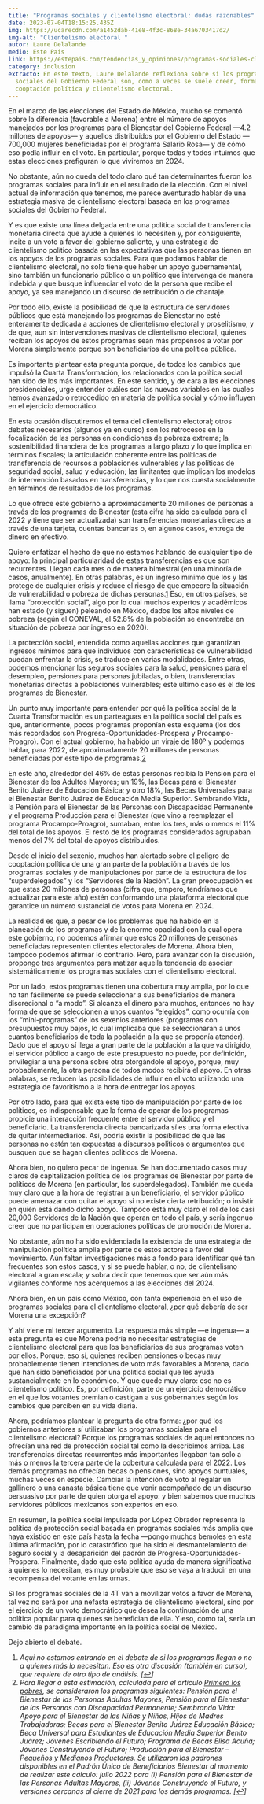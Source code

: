```yaml
---
title: "Programas sociales y clientelismo electoral: dudas razonables"
date: 2023-07-04T18:15:25.435Z
img: https://ucarecdn.com/a1452dab-41e8-4f3c-868e-34a6703417d2/
img-alt: "Clientelismo electoral "
autor: Laure Delalande
medio: Este País
link: https://estepais.com/tendencias_y_opiniones/programas-sociales-clientelismo-electoral/
category: inclusion
extracto: En este texto, Laure Delalande reflexiona sobre si los programas
  sociales del Gobierno Federal son, como a veces se suele creer, formas de
  cooptación política y clientelismo electoral.
---
```

En el marco de las elecciones del Estado de México, mucho se comentó sobre la diferencia (favorable a Morena) entre el número de apoyos manejados por los programas para el Bienestar del Gobierno Federal —4.2 millones de apoyos— y aquellos distribuidos por el Gobierno del Estado —700,000 mujeres beneficiadas por el programa Salario Rosa— y de cómo eso podía influir en el voto. En particular, porque todas y todos intuimos que estas elecciones prefiguran lo que viviremos en 2024.

No obstante, aún no queda del todo claro qué tan determinantes fueron los programas sociales para influir en el resultado de la elección. Con el nivel actual de información que tenemos, me parece aventurado hablar de una estrategia masiva de clientelismo electoral basada en los programas sociales del Gobierno Federal.

Y es que existe una línea delgada entre una política social de transferencia monetaria directa que ayude a quienes lo necesiten y, por consiguiente, incite a un voto a favor del gobierno saliente, y una estrategia de clientelismo político basada en las expectativas que las personas tienen en los apoyos de los programas sociales. Para que podamos hablar de clientelismo electoral, no solo tiene que haber un apoyo gubernamental, sino también un funcionario público o un político que intervenga de manera indebida y que busque influenciar el voto de la persona que recibe el apoyo, ya sea manejando un discurso de retribución o de chantaje.

Por todo ello, existe la posibilidad de que la estructura de servidores públicos que está manejando los programas de Bienestar no esté enteramente dedicada a acciones de clientelismo electoral y proselitismo, y de que, aun sin intervenciones masivas de clientelismo electoral, quienes reciban los apoyos de estos programas sean más propensos a votar por Morena simplemente porque son beneficiarios de una política pública.

Es importante plantear esta pregunta porque, de todos los cambios que impulsó la Cuarta Transformación, los relacionados con la política social han sido de los más importantes. En este sentido, y de cara a las elecciones presidenciales, urge entender cuáles son las nuevas variables en las cuales hemos avanzado o retrocedido en materia de política social y cómo influyen en el ejercicio democrático.

En esta ocasión discutiremos el tema del clientelismo electoral; otros debates necesarios (algunos ya en curso) son los retrocesos en la focalización de las personas en condiciones de pobreza extrema; la sostenibilidad financiera de los programas a largo plazo y lo que implica en términos fiscales; la articulación coherente entre las políticas de transferencia de recursos a poblaciones vulnerables y las políticas de seguridad social, salud y educación; las limitantes que implican los modelos de intervención basados en transferencias, y lo que nos cuesta socialmente en términos de resultados de los programas.

Lo que ofrece este gobierno a aproximadamente 20 millones de personas a través de los programas de Bienestar (esta cifra ha sido calculada para el 2022 y tiene que ser actualizada) son transferencias monetarias directas a través de una tarjeta, cuentas bancarias o, en algunos casos, entrega de dinero en efectivo.

Quiero enfatizar el hecho de que no estamos hablando de cualquier tipo de apoyo: la principal particularidad de estas transferencias es que son recurrentes. Llegan cada mes o de manera bimestral (en una minoría de casos, anualmente). En otras palabras, es un ingreso mínimo que los y las protege de cualquier crisis y reduce el riesgo de que empeore la situación de vulnerabilidad o pobreza de dichas personas.[1](https://estepais.com/tendencias_y_opiniones/programas-sociales-clientelismo-electoral/#footnote_0_37873 "Aquí no estamos entrando en el debate de si los programas llegan o no a quienes más lo necesitan. Eso es otra discusión (también en curso), que requiere de otro tipo de análisis.") Eso, en otros países, se llama “protección social”, algo por lo cual muchos expertos y académicos han estado (y siguen) peleando en México, dados los altos niveles de pobreza (según el CONEVAL, el 52.8% de la población se encontraba en situación de pobreza por ingreso en 2020).

La protección social, entendida como aquellas acciones que garantizan ingresos mínimos para que individuos con características de vulnerabilidad puedan enfrentar la crisis, se traduce en varias modalidades. Entre otras, podemos mencionar los seguros sociales para la salud, pensiones para el desempleo, pensiones para personas jubiladas, o bien, transferencias monetarias directas a poblaciones vulnerables; este último caso es el de los programas de Bienestar.

Un punto muy importante para entender por qué la política social de la Cuarta Transformación es un parteaguas en la política social del país es que, anteriormente, pocos programas proponían este esquema (los dos más recordados son Progresa-Oportunidades-Prospera y Procampo-Proagro). Con el actual gobierno, ha habido un viraje de 180º y podemos hablar, para 2022, de aproximadamente 20 millones de personas beneficiadas por este tipo de programas.[2](https://estepais.com/tendencias_y_opiniones/programas-sociales-clientelismo-electoral/#footnote_1_37873 "Para llegar a esta estimación, calculada para el artículo Primero los pobres, se consideraron los programas siguientes: Pensión para el Bienestar de las Personas Adultas Mayores; Pensión para el Bienestar de las Personas con Discapacidad Permanente; Sembrando Vida: Apoyo para el Bienestar de las Niñas y Niños, Hijos de Madres Trabajadoras; Becas para el Bienestar Benito Juárez Educación Básica; Beca Universal para Estudiantes de Educación Media Superior Benito Juárez; Jóvenes Escribiendo el Futuro; Programa de Becas Elisa Acuña; Jóvenes Construyendo el Futuro; Producción para el Bienestar – Pequeños y Medianos Productores. Se utilizaron los padrones disponibles en el Padrón Único de Beneficiarios Bienestar al momento de realizar este cálculo: julio 2022 para (i) Pensión para el Bienestar de las Personas Adultas Mayores, (ii) Jóvenes Construyendo el Futuro, y versiones cercanas al cierre de 2021 para los demás programas.")

En este año, alrededor del 46% de estas personas recibía la Pensión para el Bienestar de los Adultos Mayores; un 19%, las Becas para el Bienestar Benito Juárez de Educación Básica; y otro 18%, las Becas Universales para el Bienestar Benito Juárez de Educación Media Superior. Sembrando Vida, la Pensión para el Bienestar de las Personas con Discapacidad Permanente y el programa Producción para el Bienestar (que vino a reemplazar el programa Procampo-Proagro), sumaban, entre los tres, más o menos el 11% del total de los apoyos. El resto de los programas considerados agrupaban menos del 7% del total de apoyos distribuidos.

Desde el inicio del sexenio, muchos han alertado sobre el peligro de cooptación política de una gran parte de la población a través de los programas sociales y de manipulaciones por parte de la estructura de los “superdelegados” y los “Servidores de la Nación”. La gran preocupación es que estas 20 millones de personas (cifra que, empero, tendríamos que actualizar para este año) estén conformando una plataforma electoral que garantice un número sustancial de votos para Morena en 2024.

La realidad es que, a pesar de los problemas que ha habido en la planeación de los programas y de la enorme opacidad con la cual opera este gobierno, no podemos afirmar que estos 20 millones de personas beneficiadas representen clientes electorales de Morena. Ahora bien, tampoco podemos afirmar lo contrario. Pero, para avanzar con la discusión, propongo tres argumentos para matizar aquella tendencia de asociar sistemáticamente los programas sociales con el clientelismo electoral.

Por un lado, estos programas tienen una cobertura muy amplia, por lo que no tan fácilmente se puede seleccionar a sus beneficiarios de manera discrecional o “a modo”. Si alcanza el dinero para muchos, entonces no hay forma de que se seleccionen a unos cuantos “elegidos”, como ocurría con los “mini-programas” de los sexenios anteriores (programas con presupuestos muy bajos, lo cual implicaba que se seleccionaran a unos cuantos beneficiarios de toda la población a la que se proponía atender). Dado que el apoyo sí llega a gran parte de la población a la que va dirigido, el servidor público a cargo de este presupuesto no puede, por definición, privilegiar a una persona sobre otra otorgándole el apoyo, porque, muy probablemente, la otra persona de todos modos recibirá el apoyo. En otras palabras, se reducen las posibilidades de influir en el voto utilizando una estrategia de favoritismo a la hora de entregar los apoyos.

Por otro lado, para que exista este tipo de manipulación por parte de los políticos, es indispensable que la forma de operar de los programas propicie una interacción frecuente entre el servidor público y el beneficiario. La transferencia directa bancarizada sí es una forma efectiva de quitar intermediarios. Así, podría existir la posibilidad de que las personas no estén tan expuestas a discursos políticos o argumentos que busquen que se hagan clientes políticos de Morena.

Ahora bien, no quiero pecar de ingenua. Se han documentado casos muy claros de capitalización política de los programas de Bienestar por parte de políticos de Morena (en particular, los superdelegados). También me queda muy claro que a la hora de registrar a un beneficiario, el servidor público puede amenazar con quitar el apoyo si no existe cierta retribución; o insistir en quién está dando dicho apoyo. Tampoco está muy claro el rol de los casi 20,000 Servidores de la Nación que operan en todo el país, y sería ingenuo creer que no participan en operaciones políticas de promoción de Morena.

No obstante, aún no ha sido evidenciada la existencia de una estrategia de manipulación política amplia por parte de estos actores a favor del movimiento. Aún faltan investigaciones más a fondo para identificar qué tan frecuentes son estos casos, y si se puede hablar, o no, de clientelismo electoral a gran escala; y sobra decir que tenemos que ser aún más vigilantes conforme nos acerquemos a las elecciones del 2024.

Ahora bien, en un país como México, con tanta experiencia en el uso de programas sociales para el clientelismo electoral, ¿por qué debería de ser Morena una excepción?

Y ahí viene mi tercer argumento. La respuesta más simple —e ingenua— a esta pregunta es que Morena podría no necesitar estrategias de clientelismo electoral para que los beneficiarios de sus programas voten por ellos. Porque, eso sí, quienes reciben pensiones o becas muy probablemente tienen intenciones de voto más favorables a Morena, dado que han sido beneficiados por una política social que les ayuda sustancialmente en lo económico. Y que quede muy claro: eso no es clientelismo político. Es, por definición, parte de un ejercicio democrático en el que los votantes premian o castigan a sus gobernantes según los cambios que perciben en su vida diaria.

Ahora, podríamos plantear la pregunta de otra forma: ¿por qué los gobiernos anteriores sí utilizaban los programas sociales para el clientelismo electoral? Porque los programas sociales de aquel entonces no ofrecían una red de protección social tal como la describimos arriba. Las transferencias directas recurrentes más importantes llegaban tan solo a más o menos la tercera parte de la cobertura calculada para el 2022. Los demás programas no ofrecían becas o pensiones, sino apoyos puntuales, muchas veces en especie. Cambiar la intención de voto al regalar un gallinero o una canasta básica tiene que venir acompañado de un discurso persuasivo por parte de quien otorga el apoyo: y bien sabemos que muchos servidores públicos mexicanos son expertos en eso.

En resumen, la política social impulsada por López Obrador representa la política de protección social basada en programas sociales más amplia que haya existido en este país hasta la fecha —pongo muchos bemoles en esta última afirmación, por lo catastrófico que ha sido el desmantelamiento del seguro social y la desaparición del padrón de Progresa-Oportunidades-Prospera. Finalmente, dado que esta política ayuda de manera significativa a quienes lo necesitan, es muy probable que eso se vaya a traducir en una recompensa del votante en las urnas.

Si los programas sociales de la 4T van a movilizar votos a favor de Morena, tal vez no será por una nefasta estrategia de clientelismo electoral, sino por el ejercicio de un voto democrático que desea la continuación de una política popular para quienes se benefician de ella. Y eso, como tal, sería un cambio de paradigma importante en la política social de México.

Dejo abierto el debate.



1. *Aquí no estamos entrando en el debate de si los programas llegan o no a quienes más lo necesitan. Eso es otra discusión (también en curso), que requiere de otro tipo de análisis. [[↩](https://estepais.com/tendencias_y_opiniones/programas-sociales-clientelismo-electoral/#identifier_0_37873)]*
2. *Para llegar a esta estimación, calculada para el artículo [Primero los pobres](https://www.ethos.org.mx/inclusion/publicaciones/primero_los_pobres_analisis_de_la_distribucion_geografica_de_los_programas_sociales_federales_en_los_municipios_mas_y_menos_pobres_de_mexico), se consideraron los programas siguientes: Pensión para el Bienestar de las Personas Adultas Mayores; Pensión para el Bienestar de las Personas con Discapacidad Permanente; Sembrando Vida: Apoyo para el Bienestar de las Niñas y Niños, Hijos de Madres Trabajadoras; Becas para el Bienestar Benito Juárez Educación Básica; Beca Universal para Estudiantes de Educación Media Superior Benito Juárez; Jóvenes Escribiendo el Futuro; Programa de Becas Elisa Acuña; Jóvenes Construyendo el Futuro; Producción para el Bienestar – Pequeños y Medianos Productores. Se utilizaron los padrones disponibles en el Padrón Único de Beneficiarios Bienestar al momento de realizar este cálculo: julio 2022 para (i) Pensión para el Bienestar de las Personas Adultas Mayores, (ii) Jóvenes Construyendo el Futuro, y versiones cercanas al cierre de 2021 para los demás programas. [[↩](https://estepais.com/tendencias_y_opiniones/programas-sociales-clientelismo-electoral/#identifier_1_37873)]*
